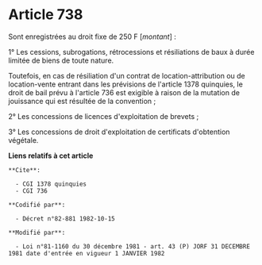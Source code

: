 # Article 738

Sont enregistrées au droit fixe de 250 F [*montant*] :

1° Les cessions, subrogations, rétrocessions et résiliations de baux à durée limitée de biens de toute nature.

Toutefois, en cas de résiliation d'un contrat de location-attribution ou de location-vente entrant dans les prévisions de
l'article 1378 quinquies, le droit de bail prévu à l'article 736 est exigible à raison de la mutation de jouissance qui est
résultée de la convention ;

2° Les concessions de licences d'exploitation de brevets ;

3° Les concessions de droit d'exploitation de certificats d'obtention végétale.

**Liens relatifs à cet article**

	**Cite**:

	  - CGI 1378 quinquies
	  - CGI 736

	**Codifié par**:

	  - Décret n°82-881 1982-10-15

	**Modifié par**:

	  - Loi n°81-1160 du 30 décembre 1981 - art. 43 (P) JORF 31 DECEMBRE 1981 date d'entrée en vigueur 1 JANVIER 1982
